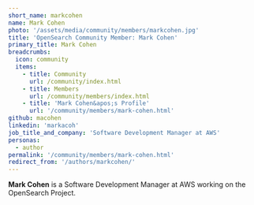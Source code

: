 ```yaml
---
short_name: markcohen
name: Mark Cohen
photo: '/assets/media/community/members/markcohen.jpg'
title: 'OpenSearch Community Member: Mark Cohen'
primary_title: Mark Cohen
breadcrumbs:
  icon: community
  items:
    - title: Community
      url: /community/index.html
    - title: Members
      url: /community/members/index.html
    - title: 'Mark Cohen&apos;s Profile'
      url: '/community/members/mark-cohen.html'
github: macohen
linkedin: 'markacoh'
job_title_and_company: 'Software Development Manager at AWS'
personas:
  - author
permalink: '/community/members/mark-cohen.html'
redirect_from: '/authors/markcohen/'
---
```

**Mark Cohen** is a Software Development Manager at AWS working on the OpenSearch Project.